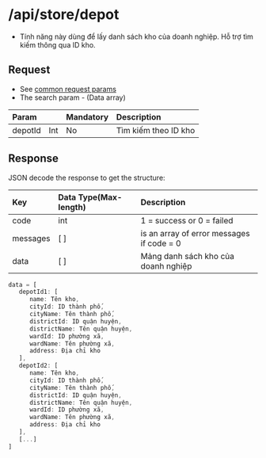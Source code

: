 # /api/store/depot

* Tính năng này dùng để lấy danh sách kho của doanh nghiệp. Hỗ trợ tìm kiếm thông qua ID kho.

## Request

* See [common request params](../getting-started/api.md#request)
* The search param - \(Data array\)

| Param |  | Mandatory | Description |
| :--- | :--- | :--- | :--- |
| depotId | Int | No | Tìm kiếm theo ID kho |

## Response

JSON decode the response to get the structure:

| Key | Data Type\(Max-length\) | Description |
| :--- | :--- | :--- |
| code | int | 1 = success or 0 = failed |
| messages | \[ \] | is an array of error messages if code = 0 |
| data | \[ \] | Mảng danh sách kho của doanh nghiệp |

```javascript
data = [
   depotId1: [
      name: Tên kho,
      cityId: ID thành phố,
      cityName: Tên thành phố,
      districtId: ID quận huyện,
      districtName: Tên quận huyện,
      wardId: ID phường xã,
      wardName: Tên phường xã,
      address: Địa chỉ kho
   ],
   depotId2: [
      name: Tên kho,
      cityId: ID thành phố,
      cityName: Tên thành phố,
      districtId: ID quận huyện,
      districtName: Tên quận huyện,
      wardId: ID phường xã,
      wardName: Tên phường xã,
      address: Địa chỉ kho
   ],
   [...]
]
```

